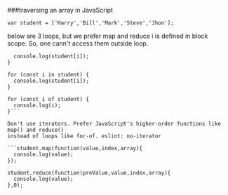 
###traversing an array in JavaScript

```var student = ['Harry','Bill','Mark','Steve','Jhon'];```

below are 3 loops, but we prefer map and reduce
i is defined in block scope. So, one cann't access them outside loop.

```for(let i = 0; i < student.length; i++){
  console.log(student[i]);
}

for (const i in student) {
  console.log(student[i]);
}

for (const i of student) {
  console.log(i);
}```

Don't use iterators. Prefer JavaScript's higher-order functions like map() and reduce()
instead of loops like for-of. eslint: no-iterator

```student.map(function(value,index,array){
  console.log(value);
});

student.reduce(function(preValue,value,index,array){
  console.log(value);
},0);
```